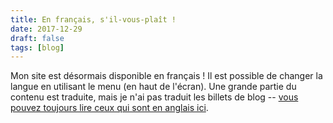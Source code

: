 ```yaml
---
title: En français, s'il-vous-plaît !
date: 2017-12-29
draft: false
tags: [blog]
---
```


Mon site est désormais disponible en français ! Il est possible de changer la langue en utilisant le menu (en haut de l'écran). Une grande partie du contenu est traduite, mais je n'ai pas traduit les billets de blog -- [vous pouvez toujours lire ceux qui sont en anglais ici](/en/post/).
<!--more-->
